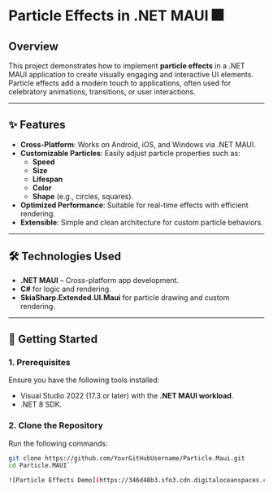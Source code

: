 # **Particle Effects in .NET MAUI** 🎆

## **Overview**  
This project demonstrates how to implement **particle effects** in a .NET MAUI application to create visually engaging and interactive UI elements. Particle effects add a modern touch to applications, often used for celebratory animations, transitions, or user interactions.

---

## **✨ Features**  

- **Cross-Platform**: Works on Android, iOS, and Windows via .NET MAUI.  
- **Customizable Particles**: Easily adjust particle properties such as:  
   - **Speed**  
   - **Size**  
   - **Lifespan**  
   - **Color**  
   - **Shape** (e.g., circles, squares).  
- **Optimized Performance**: Suitable for real-time effects with efficient rendering.  
- **Extensible**: Simple and clean architecture for custom particle behaviors.  

---

## **🛠️ Technologies Used**  
- **.NET MAUI** – Cross-platform app development.  
- **C#** for logic and rendering.  
- **SkiaSharp.Extended.UI.Maui** for particle drawing and custom rendering.  

---

## **🚀 Getting Started**  

### **1. Prerequisites**  
Ensure you have the following tools installed:  
- Visual Studio 2022 (17.3 or later) with the **.NET MAUI workload**.  
- .NET 8 SDK.  

### **2. Clone the Repository**  
Run the following commands:  
```bash  
git clone https://github.com/YourGitHubUsername/Particle.Maui.git  
cd Particle.MAUI```

![Particle Effects Demo](https://346d48b3.sfo3.cdn.digitaloceanspaces.com/demo.gif)

